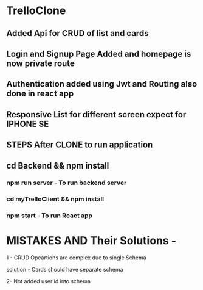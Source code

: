 # TrelloClone

## Added Api for CRUD of list and cards

## Login and Signup Page Added and homepage is now private route

## Authentication added using Jwt and Routing also done in react app

## Responsive List for different screen expect for IPHONE SE



## STEPS After CLONE to run application

## cd Backend && npm install

### npm run server - To run backend server


###  cd myTrelloClient && npm install

### npm start - To run React app



# MISTAKES AND Their Solutions -

 1 - CRUD Opeartions are complex due to single Schema
 
 solution - Cards should have separate schema
 
 
 2- Not added user id into schema
 

